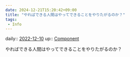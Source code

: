 ```yaml
---
date: 2024-12-21T15:20:42+09:00
title: "やればできる人間はやってできることをやりたがるのか？"
tags:
 - Info
---
```


daily:: [2022-12-10](/Daily_Note/2022-12-10.md)
up:: [Component](../Bar/Novel/Chaos/Component.md)

やればできる人間はやってできることをやりたがるのか？
